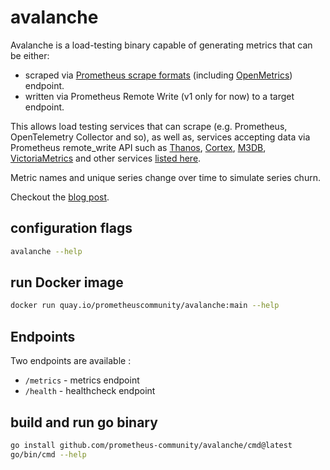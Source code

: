 # avalanche

Avalanche is a load-testing binary capable of generating metrics that can be either:

* scraped via [Prometheus scrape formats](https://prometheus.io/docs/instrumenting/exposition_formats/) (including [OpenMetrics](https://github.com/OpenObservability/OpenMetrics)) endpoint.
* written via Prometheus Remote Write (v1 only for now) to a target endpoint.

This allows load testing services that can scrape (e.g. Prometheus, OpenTelemetry Collector and so), as well as, services accepting data via Prometheus remote_write API such as [Thanos](https://github.com/thanos-io/thanos), [Cortex](https://github.com/cortexproject/cortex), [M3DB](https://m3db.github.io/m3/integrations/prometheus/), [VictoriaMetrics](https://github.com/VictoriaMetrics/VictoriaMetrics/) and other services [listed here](https://prometheus.io/docs/operating/integrations/#remote-endpoints-and-storage).

Metric names and unique series change over time to simulate series churn.

Checkout the [blog post](https://blog.freshtracks.io/load-testing-prometheus-metric-ingestion-5b878711711c).

## configuration flags

```bash
avalanche --help
```

## run Docker image

```bash
docker run quay.io/prometheuscommunity/avalanche:main --help
```

## Endpoints

Two endpoints are available :
* `/metrics` - metrics endpoint
* `/health` - healthcheck endpoint

## build and run go binary

```bash
go install github.com/prometheus-community/avalanche/cmd@latest
go/bin/cmd --help
```
